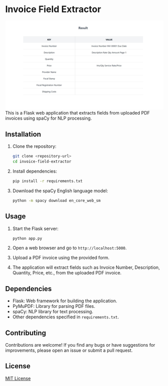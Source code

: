 # Invoice Field Extractor
![Invoice Field Extractor Logo](818.jpg)
This is a Flask web application that extracts fields from uploaded PDF invoices using spaCy for NLP processing.

## Installation

1. Clone the repository:

    ```bash
    git clone <repository-url>
    cd invoice-field-extractor
    ```

2. Install dependencies:

    ```bash
    pip install -r requirements.txt
    ```

3. Download the spaCy English language model:

    ```bash
    python -m spacy download en_core_web_sm
    ```

## Usage

1. Start the Flask server:

    ```bash
    python app.py
    ```

2. Open a web browser and go to `http://localhost:5000`.

3. Upload a PDF invoice using the provided form.

4. The application will extract fields such as Invoice Number, Description, Quantity, Price, etc., from the uploaded PDF invoice.

## Dependencies

- Flask: Web framework for building the application.
- PyMuPDF: Library for parsing PDF files.
- spaCy: NLP library for text processing.
- Other dependencies specified in `requirements.txt`.

## Contributing

Contributions are welcome! If you find any bugs or have suggestions for improvements, please open an issue or submit a pull request.

## License

[MIT License](LICENSE)

